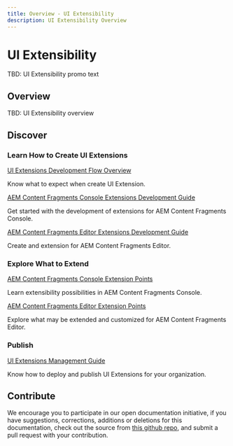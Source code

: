 ```yaml
---
title: Overview - UI Extensibility
description: UI Extensibility Overview
---
```


<Hero slots="heading, text"/> 

# UI Extensibility

TBD: UI Extensibility promo text

## Overview

TBD: UI Extensibility overview

## Discover 

<DiscoverBlock slots="heading, link, text"/>

### Learn How to Create UI Extensions

[UI Extensions Development Flow Overview](overview/guides/development/)
    
Know what to expect when create UI Extension.

<DiscoverBlock slots="link, text"/>

[AEM Content Fragments Console Extensions Development Guide](services/aem-cf-console-admin/guides/)
    
Get started with the development of extensions for AEM Content Fragments Console.

<DiscoverBlock slots="link, text"/>

[AEM Content Fragments Editor Extensions Development Guide](services/aem-cf-editor/guides/)
    
Create and extension for AEM Content Fragments Editor.

<DiscoverBlock slots="heading, link, text"/> 

### Explore What to Extend

[AEM Content Fragments Console Extension Points](services/aem-cf-console-admin/api/) 
     
Learn extensibility possibilities in AEM Content Fragments Console.

<DiscoverBlock slots="link, text"/>

[AEM Content Fragments Editor Extension Points](services/aem-cf-editor/api/) 

Explore what may be extended and customized for AEM Content Fragments Editor.

<DiscoverBlock slots="heading, link, text"/> 

### Publish

[UI Extensions Management Guide](overview/guides/publication/) 

Know how to deploy and publish UI Extensions for your organization.

## Contribute 

We encourage you to participate in our open documentation initiative, if you have suggestions, corrections, additions 
or deletions for this documentation, check out the source from [this github repo](https://git.corp.adobe.com/dx-devex-acceleration/uix-docs), and submit a pull 
request with your contribution.
